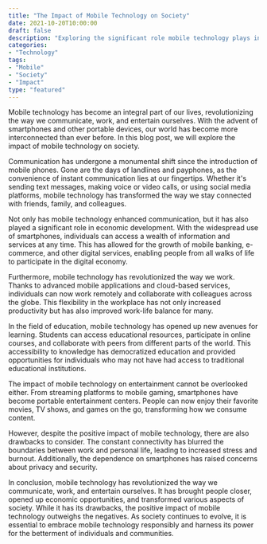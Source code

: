 ```yaml
--- 
title: "The Impact of Mobile Technology on Society" 
date: 2021-10-20T10:00:00 
draft: false 
description: "Exploring the significant role mobile technology plays in shaping society." 
categories: 
- "Technology" 
tags: 
- "Mobile" 
- "Society" 
- "Impact" 
type: "featured" 
--- 
```


Mobile technology has become an integral part of our lives, revolutionizing the way we communicate, work, and entertain ourselves. With the advent of smartphones and other portable devices, our world has become more interconnected than ever before. In this blog post, we will explore the impact of mobile technology on society.

Communication has undergone a monumental shift since the introduction of mobile phones. Gone are the days of landlines and payphones, as the convenience of instant communication lies at our fingertips. Whether it's sending text messages, making voice or video calls, or using social media platforms, mobile technology has transformed the way we stay connected with friends, family, and colleagues.

Not only has mobile technology enhanced communication, but it has also played a significant role in economic development. With the widespread use of smartphones, individuals can access a wealth of information and services at any time. This has allowed for the growth of mobile banking, e-commerce, and other digital services, enabling people from all walks of life to participate in the digital economy.

Furthermore, mobile technology has revolutionized the way we work. Thanks to advanced mobile applications and cloud-based services, individuals can now work remotely and collaborate with colleagues across the globe. This flexibility in the workplace has not only increased productivity but has also improved work-life balance for many.

In the field of education, mobile technology has opened up new avenues for learning. Students can access educational resources, participate in online courses, and collaborate with peers from different parts of the world. This accessibility to knowledge has democratized education and provided opportunities for individuals who may not have had access to traditional educational institutions.

The impact of mobile technology on entertainment cannot be overlooked either. From streaming platforms to mobile gaming, smartphones have become portable entertainment centers. People can now enjoy their favorite movies, TV shows, and games on the go, transforming how we consume content.

However, despite the positive impact of mobile technology, there are also drawbacks to consider. The constant connectivity has blurred the boundaries between work and personal life, leading to increased stress and burnout. Additionally, the dependence on smartphones has raised concerns about privacy and security.

In conclusion, mobile technology has revolutionized the way we communicate, work, and entertain ourselves. It has brought people closer, opened up economic opportunities, and transformed various aspects of society. While it has its drawbacks, the positive impact of mobile technology outweighs the negatives. As society continues to evolve, it is essential to embrace mobile technology responsibly and harness its power for the betterment of individuals and communities.
